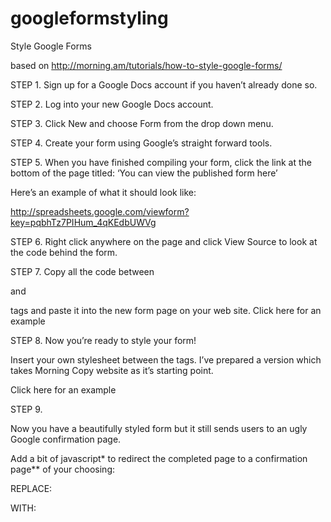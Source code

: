 # googleformstyling
Style Google Forms

based on http://morning.am/tutorials/how-to-style-google-forms/

STEP 1.
Sign up for a Google Docs account if you haven’t already done so.

STEP 2.
Log into your new Google Docs account.

STEP 3.
Click New and choose Form from the drop down menu.

STEP 4.
Create your form using Google’s straight forward tools.

STEP 5.
When you have finished compiling your form, click the link at the bottom of the page titled: ‘You can view the published form here’

Here’s an example of what it should look like:

http://spreadsheets.google.com/viewform?key=pqbhTz7PIHum_4qKEdbUWVg

STEP 6.
Right click anywhere on the page and click View Source to look at the code behind the form.

STEP 7.
Copy all the code between <form> and </form> tags and paste it into the new form page on your web site.
Click here for an example

STEP 8.
Now you’re ready to style your form!

Insert your own stylesheet  between the <head> tags. I’ve prepared a version which takes Morning Copy website as it’s starting point.

Click here for an example

STEP 9.

Now you have a beautifully styled form but it still sends users to an ugly Google confirmation page.

Add a bit of javascript* to redirect the completed page to a confirmation page** of your choosing:

REPLACE:

<form action="YOUR-EMBEDDED-GOOGLE-SPREADSHEET-LINK" method="POST">
WITH:

<script type="text/javascript">var submitted=false;</script>
<iframe name="hidden_iframe" id="hidden_iframe"
style="display:none;" onload="if(submitted)
{window.location='http://YOUR-THANK-YOU-PAGE-URL';}"></iframe>
<form action="YOUR-EMBEDDED-GOOGLE-SPREADSHEET-LINK" method="post"
target="hidden_iframe" onsubmit="submitted=true;">
